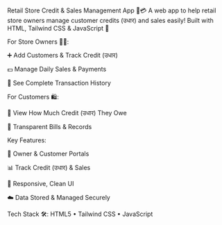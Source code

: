Retail Store Credit & Sales Management App 🏪💳
A web app to help retail store owners manage customer credits (उधार) and sales easily!
Built with HTML, Tailwind CSS & JavaScript 🚀

For Store Owners 👨‍💼:

➕ Add Customers & Track Credit (उधार)

💵 Manage Daily Sales & Payments

📜 See Complete Transaction History

For Customers 🛍️:

👀 View How Much Credit (उधार) They Owe

🧾 Transparent Bills & Records

Key Features:

🔐 Owner & Customer Portals

📊 Track Credit (उधार) & Sales

📱 Responsive, Clean UI

☁️ Data Stored & Managed Securely

Tech Stack 🛠️:
HTML5 • Tailwind CSS • JavaScript

